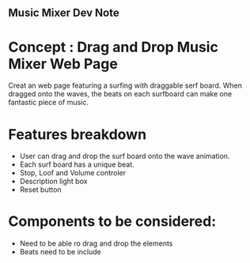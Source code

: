 ## Music Mixer Dev Note

# Concept : Drag and Drop Music Mixer Web Page

Creat an web page featuring a surfing with draggable serf board. When dragged onto the waves, the beats on each surfboard can make one fantastic piece of music.

# Features breakdown

 - User can drag and drop the surf board onto the wave animation.
 - Each surf board has a unique beat.
 - Stop, Loof and Volume controler
 - Description light box
 - Reset button

# Components to be considered:
 - Need to be able ro drag and drop the elements
 - Beats need to be include

